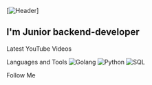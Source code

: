 [![Header](https://github.com/ProninIgorr/ProninIgorr/blob/main/assets/download.gif)]

## I'm Junior backend-developer 

Latest YouTube Videos

Languages and Tools
![Golang](https://img.shields.io/badge/-Golang-127983?style=for-the-badge&logo=golang&logoColor=FFFFFF)
![Python](https://img.shields.io/badge/-Python-127983?style=for-the-badge&logo=python&logoColor=FFFFE0)
![SQL](https://img.shields.io/badge/-SQL-127983?style=for-the-badge&logo=sql&logoColor=FFFFFF)


Follow Me
